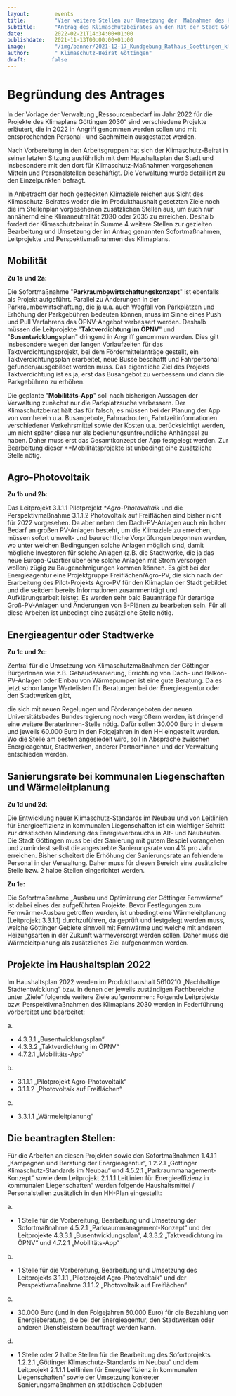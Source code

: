 ```yaml
---
layout:        events
title:         "Vier weitere Stellen zur Umsetzung der  Maßnahmen des Klimaplan203"
subtitle:      "Antrag des Klimaschutzbeirates an den Rat der Stadt Göttingen"
date:          2022-02-21T14:34:00+01:00
publishdate:   2021-11-13T00:00:00+01:00
image:         "/img/banner/2021-12-17_Kundgebung_Rathaus_Goettingen_klimaneutral_2030.jpg"
author:        " Klimaschutz-Beirat Göttingen"
draft:        false
---
```


Begründung des Antrages
===============

In der Vorlage der Verwaltung „Ressourcenbedarf im Jahr 2022 für die Projekte
des Klimaplans Göttingen 2030“ sind verschiedene Projekte erläutert, die in
2022 in Angriff genommen werden sollen und mit entsprechenden Personal- und
Sachmitteln ausgestattet werden.

Nach Vorbereitung in den Arbeitsgruppen hat
sich der Klimaschutz-Beirat in seiner letzten Sitzung ausführlich mit dem
Haushaltsplan der Stadt und insbesondere mit den dort für
Klimaschutz-Maßnahmen vorgesehenen Mitteln und Personalstellen
beschäftigt. Die Verwaltung wurde detailliert zu den Einzelpunkten befragt.

In Anbetracht der hoch gesteckten Klimaziele reichen aus Sicht des
Klimaschutz-Beirates weder die im Produkthaushalt gesetzten Ziele noch die im
Stellenplan vorgesehenen zusätzlichen Stellen aus, um auch nur annähernd eine
Klimaneutralität 2030 oder 2035 zu erreichen. Deshalb fordert der
Klimaschutzbeirat in Summe 4 weitere Stellen zur gezielten Bearbeitung und
Umsetzung der im Antrag genannten Sofortmaßnahmen, Leitprojekte und
Perspektivmaßnahmen des Klimaplans.

Mobilität
------------

**Zu 1a und 2a:**

Die Sofortmaßnahme "**Parkraumbewirtschaftungskonzept**" ist ebenfalls als
Projekt aufgeführt. Parallel zu Änderungen in der Parkraumbewirtschaftung, die
ja u.a. auch Wegfall von Parkplätzen und Erhöhung der Parkgebühren bedeuten
können, muss im Sinne eines Push und Pull Verfahrens das ÖPNV-Angebot
verbessert werden. Deshalb müssen die Leitprojekte "**Taktverdichtung im ÖPNV**"
und "**Busentwicklungsplan**" dringend in Angriff genommen werden. Dies gilt
insbesondere wegen der langen Vorlaufzeiten für das Taktverdichtungsprojekt,
bei dem Fördermittelanträge gestellt, ein Taktverdichtungsplan erarbeitet,
neue Busse beschafft und Fahrpersonal gefunden/ausgebildet werden muss. Das
eigentliche Ziel des Projekts Taktverdichtung ist es ja, erst das Busangebot
zu verbessern und dann die Parkgebühren zu erhöhen.

Die geplante "**Mobilitäts-App**" soll nach bisherigen Aussagen der Verwaltung zunächst nur die Parkplatzsuche verbessern. Der Klimaschutzbeirat hält das für falsch; es müssen bei der Planung der App von vornherein u.a. Busangebote, Fahrradrouten, Fahrtzeitinformationen verschiedener Verkehrsmittel sowie der Kosten u.a. berücksichtigt werden, um nicht später diese nur als bedienungsunfreundliche Anhängsel zu haben. Daher muss erst das Gesamtkonzept der App festgelegt werden.
Zur Bearbeitung dieser **Mobilitätsprojekte ist unbedingt eine zusätzliche
Stelle nötig.

Agro-Photovoltaik
-------

**Zu 1b und 2b:**

Das Leitprojekt 3.1.1.1 Pilotprojekt **Agro-Photovoltaik* und die
Perspektivmaßnahme 3.1.1.2 Photovoltaik auf Freiflächen sind bisher nicht für
2022 vorgesehen. Da aber neben den Dach-PV-Anlagen auch ein hoher Bedarf an
großen PV-Anlagen besteht, um die Klimaziele zu erreichen, müssen sofort
umwelt- und baurechtliche Vorprüfungen begonnen werden, wo unter welchen
Bedingungen solche Anlagen möglich sind, damit mögliche Investoren für solche
Anlagen (z.B. die Stadtwerke, die ja das neue Europa-Quartier über eine solche
Anlagen mit Strom versorgen wollen) zügig zu Baugenehmigungen kommen
können. Es gibt bei der Energieagentur eine Projektgruppe Freiflächen/Agro-PV,
die sich nach der Erarbeitung des Pilot-Projekts Agro-PV für den Klimaplan der
Stadt gebildet und die seitdem bereits Informationen zusammenträgt und
Aufklärungsarbeit leistet. Es werden sehr bald Bauanträge für derartige
Groß-PV-Anlagen und Änderungen von B-Plänen zu bearbeiten sein. Für all diese
Arbeiten ist unbedingt eine zusätzliche Stelle nötig.

Energieagentur oder Stadtwerke
-----------------

**Zu 1c und 2c:**

Zentral für die Umsetzung von Klimaschutzmaßnahmen der Göttinger BürgerInnen
wie z.B. Gebäudesanierung, Errichtung von Dach- und Balkon-PV-Anlagen oder
Einbau von Wärmepumpen ist eine gute Beratung. Da es jetzt schon lange
Wartelisten für Beratungen bei der Energieagentur oder den Stadtwerken gibt,

die sich mit neuen Regelungen und Förderangeboten der neuen Universitätsbades 
Bundesregierung noch vergrößern werden, ist dringend eine weitere
BeraterInnen-Stelle nötig. Dafür sollen 30.000 Euro in diesem und jeweils
60.000 Euro in den Folgejahren in den HH eingestellt werden. Wo die Stelle am
besten angesiedelt wird, soll in Absprache zwischen Energieagentur,
Stadtwerken, anderer Partner*innen und der Verwaltung entschieden werden.

Sanierungsrate bei  kommunalen Liegenschaften und Wärmeleitplanung
---------------

**Zu 1d und 2d:**

Die Entwicklung neuer Klimaschutz-Standards im Neubau und von Leitlinien für Energieeffizienz in kommunalen Liegenschaften ist ein wichtiger Schritt zur drastischen Minderung des Energieverbrauchs in Alt- und Neubauten. Die Stadt Göttingen muss bei der Sanierung mit gutem Bespiel vorangehen und zumindest selbst die angestrebte Sanierungsrate von 4% pro Jahr erreichen. Bisher scheitert die Erhöhung der Sanierungsrate an fehlendem Personal in der Verwaltung. Daher muss für diesen Bereich eine zusätzliche Stelle bzw. 2 halbe Stellen eingerichtet werden. 

**Zu 1e:**

Die Sofortmaßnahme „Ausbau und Optimierung der Göttinger Fernwärme“ ist dabei eines der aufgeführten Projekte. Bevor Festlegungen zum Fernwärme-Ausbau getroffen werden, ist unbedingt eine Wärmeleitplanung (Leitprojekt 3.3.1.1) durchzuführen, da geprüft und festgelegt werden muss, welche Göttinger Gebiete sinnvoll mit Fernwärme und welche mit anderen Heizungsarten in der Zukunft wärmeversorgt werden sollen. Daher muss die Wärmeleitplanung als zusätzliches Ziel aufgenommen werden.



Projekte im Haushaltsplan 2022
--------

Im Haushaltsplan 2022 werden im Produkthaushalt 5610210 „Nachhaltige
Stadtentwicklung“ bzw. in denen der jeweils zuständigen Fachbereiche unter
„Ziele“ folgende weitere Ziele aufgenommen: 
Folgende Leitprojekte bzw. Perspektivmaßnahmen des Klimaplans 2030 werden in
Federführung vorbereitet und bearbeitet: 

a.
- 4.3.3.1 „Busentwicklungsplan“
- 4.3.3.2 „Taktverdichtung im ÖPNV“
- 4.7.2.1 „Mobilitäts-App“

b.
- 3.1.1.1 „Pilotprojekt Agro-Photovoltaik“ 
- 3.1.1.2 „Photovoltaik auf Freiflächen“ 

e.
- 3.3.1.1 „Wärmeleitplanung“

Die beantragten Stellen:
-------

Für die Arbeiten an diesen Projekten sowie den Sofortmaßnahmen 1.4.1.1 „Kampagnen und Beratung der Energieagentur“, 1.2.2.1 „Göttinger Klimaschutz-Standards im Neubau“ und 4.5.2.1 „Parkraummanagement-Konzept“ sowie dem Leitprojekt 2.1.1.1 Leitlinien für Energieeffizienz in kommunalen Liegenschaften“ werden folgende Haushaltsmittel / Personalstellen zusätzlich in den HH-Plan eingestellt:

a.

- 1 Stelle für die Vorbereitung, Bearbeitung und Umsetzung der Sofortmaßnahme 4.5.2.1 „Parkraummanagement-Konzept“ und der Leitprojekte 4.3.3.1 „Busentwicklungsplan“, 4.3.3.2 „Taktverdichtung im ÖPNV“ und 4.7.2.1 „Mobilitäts-App“

b.
- 1 Stelle für die Vorbereitung, Bearbeitung und Umsetzung des Leitprojekts 3.1.1.1 „Pilotprojekt Agro-Photovoltaik“ und der Perspektivmaßnahme 3.1.1.2 „Photovoltaik auf Freiflächen“

c.
- 30.000 Euro (und in den Folgejahren 60.000 Euro) für die Bezahlung von Energieberatung, die bei der Energieagentur, den Stadtwerken oder anderen Dienstleistern beauftragt werden kann.

d.
- 1 Stelle oder 2 halbe Stellen für die Bearbeitung des Sofortprojekts 1.2.2.1 „Göttinger Klimaschutz-Standards im Neubau“ und dem Leitprojekt 2.1.1.1 Leitlinien für Energieeffizienz in kommunalen Liegenschaften“ sowie der Umsetzung konkreter Sanierungsmaßnahmen an städtischen Gebäuden

